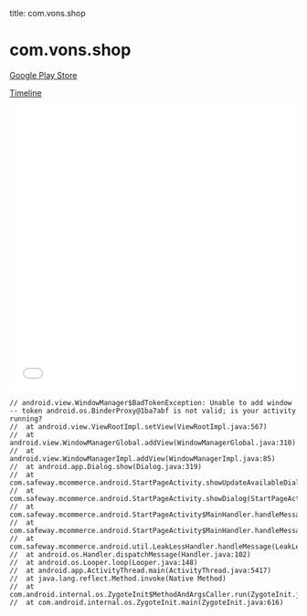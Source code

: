 title: com.vons.shop

# com.vons.shop

[Google Play Store](https://play.google.com/store/apps/details?id=com.vons.shop)

[Timeline](./vis-timeline.html)

<iframe src="./vis-timeline.html" width="100%" height="500px" style="border:none;"></iframe>

```
// android.view.WindowManager$BadTokenException: Unable to add window -- token android.os.BinderProxy@1ba7abf is not valid; is your activity running?
// 	at android.view.ViewRootImpl.setView(ViewRootImpl.java:567)
// 	at android.view.WindowManagerGlobal.addView(WindowManagerGlobal.java:310)
// 	at android.view.WindowManagerImpl.addView(WindowManagerImpl.java:85)
// 	at android.app.Dialog.show(Dialog.java:319)
// 	at com.safeway.mcommerce.android.StartPageActivity.showUpdateAvailableDialog(StartPageActivity.java:1105)
// 	at com.safeway.mcommerce.android.StartPageActivity.showDialog(StartPageActivity.java:1213)
// 	at com.safeway.mcommerce.android.StartPageActivity$MainHandler.handleMessage(StartPageActivity.java:2229)
// 	at com.safeway.mcommerce.android.StartPageActivity$MainHandler.handleMessage(StartPageActivity.java:1984)
// 	at com.safeway.mcommerce.android.util.LeakLessHandler.handleMessage(LeakLessHandler.java:24)
// 	at android.os.Handler.dispatchMessage(Handler.java:102)
// 	at android.os.Looper.loop(Looper.java:148)
// 	at android.app.ActivityThread.main(ActivityThread.java:5417)
// 	at java.lang.reflect.Method.invoke(Native Method)
// 	at com.android.internal.os.ZygoteInit$MethodAndArgsCaller.run(ZygoteInit.java:726)
// 	at com.android.internal.os.ZygoteInit.main(ZygoteInit.java:616)

```



